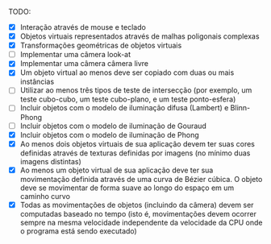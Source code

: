 TODO:<br>

- [X] Interação através de mouse e teclado
- [X] Objetos virtuais representados através de malhas poligonais complexas
- [X] Transformações geométricas de objetos virtuais
- [ ] Implementar uma câmera look-at
- [X] Implementar uma câmera câmera livre
- [X] Um objeto virtual ao menos deve ser copiado com duas ou mais instâncias
- [ ] Utilizar ao menos três tipos de teste de intersecção (por exemplo, um teste cubo-cubo, um teste cubo-plano, e um teste ponto-esfera)
- [ ] Incluir objetos com o modelo de iluminação difusa (Lambert) e Blinn-Phong
- [ ] Incluir objetos com o modelo de iluminação de Gouraud
- [X] Incluir objetos com o modelo de iluminação de Phong
- [X] Ao menos dois objetos virtuais de sua aplicação devem ter suas cores definidas através de texturas definidas por imagens (no mínimo duas imagens distintas)
- [X] Ao menos um objeto virtual de sua aplicação deve ter sua movimentação definida através de uma curva de Bézier cúbica. O objeto deve se movimentar de forma suave ao longo do espaço em um caminho curvo
- [X] Todas as movimentações de objetos (incluindo da câmera) devem ser computadas baseado no tempo (isto é, movimentações devem ocorrer sempre na mesma velocidade independente da velocidade da CPU onde o programa está sendo executado)
